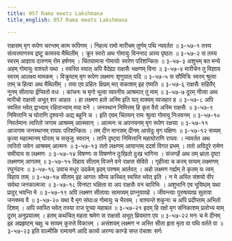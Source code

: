 ```yaml
---
title: 057 Rama meets Lakshmana
title_english: 057 Rama meets Lakshmana

---
```

<div class="audioEmbed"  caption="श्रीराम-हरिसीताराममूर्ति-घनपाठिभ्यां वचनम्" src="https://archive.org/download/Ramayana-recitation-Sriram-harisItArAmamUrti-Ghanapaati-v2/Kanda_3/Kanda_3_ARK-057-Ramena_Durnimiththa_Darshanam.mp3"></div>
राक्षसम् मृग रूपेण चरन्तम् काम रूपिणम् ।  
निहत्य रामो मारीचम् तूर्णम् पथि न्यवर्तत ॥ ३-५७-१  
तस्य संत्वरमाणस्य द्रष्टु कामस्य मैथिलीम् ।  
क्रूर स्वरो अथ गोमायुः विननाद अस्य पृष्ठतः ॥ ३-५७-२  
स तस्य स्वरम् आज्ञाय दारुणम् रोम हर्षणम् ।  
चिंतयामास गोमायोः स्वरेण परिशन्कितः ॥ ३-५७-३  
अशुभम् बत मन्ये अहम् गोमायुः वाश्यते यथा ।  
स्वस्ति स्यात् अपि वैदेह्या राक्षसैः भक्षणम् विना ॥ ३-५७-४  
मारीचेन तु विज्ञाय स्वरम् आलक्ष्य मामकम् ।  
विक्रुष्टम् मृग रूपेण लक्ष्मणः शृणुयात् यदि ॥ ३-५७-५  
स सौमित्रिः स्वरम् श्रुत्वा ताम् च हित्वा अथ मैथिलीम् ।  
तया एव प्रहितः क्षिप्रम् मत् सकाशम् इह एष्यति ॥ ३-५७-६  
राक्षसैः सहितैर् नूनम् सीताया ईप्सितो वधः ।  
कांचनः च मृगो भूत्वा व्यपनीय आश्रमात् तु माम् ॥ ३-५७-७  
दूरम् नीत्वा अथ मारीचो राक्षसो अभूत् शर आहतः ।  
हा लक्ष्मण हतो अस्मि इति यत् वाक्यम् व्यजहार ह ॥ ३-५७-८  
अपि स्वस्ति भवेत् द्वाभ्याम् रहिताभ्याम् मया वने ।  
जनस्थान निमित्तम् हि कृत वैरो अस्मि राक्षसैः ॥ ३-५७-९  
निमित्तानि च घोराणि दृश्यन्ते अद्य बहूनि च ।  
इति एवम् चिंतयन् रामः श्रुत्वा गोमायु निःस्वनम् ॥ ३-५७-१०  
निवर्तमानः त्वरितो जगाम आश्रमम् आत्मवान् ।  
आत्मनः च अपनयनम् मृग रूपेण रक्षसा ॥ ३-५७-११  
आजगाम जनस्थानम् राघवः परिशन्कितः ।  
तम् दीन मानसम् दीनम् आसेदुः मृग पक्षिणः ॥ ३-५७-१२  
सव्यम् कृत्वा महात्मानम् घोराम् च ससृजुः स्वरान् ।  
तानि दृष्ट्वा निमित्तानि महाघोराणि राघवः ।  
न्यवर्तत अथ त्वरितो जवेन आश्रमम् आत्मनः ॥ ३-५७-१३  
ततो लक्षणम् आयान्तम् ददर्श विगत प्रभम् ।  
ततो अविदूरे रामेण समीयाय स लक्ष्मणः ॥ ३-५७-१४  
विषण्णः स विषण्णेन दुःखितो दुःख भागिना ।  
संजगर्हे अथ तम् भ्राता दृष्टा लक्ष्मणम् आगतम् ॥ ३-५७-१५  
विहाय सीताम् विजने वने राक्षस सेविते ।  
गृहीत्वा च करम् सव्यम् लक्ष्मणम् रघुनंदनः ॥ ३-५७-१६  
उवाच मधुर उदर्कम् इदम् परुषम् आर्तवत् ।  
अहो लक्ष्मण गर्ह्यम् ते कृतम् यः त्वम् विहाय ताम् ॥ ३-५७-१७  
सीताम् इह आगतः सौम्य कच्चित् स्वस्ति भवेत् इति ।  
न मे अस्ति संशयो वीर सर्वथा जनकात्मजा ॥ ३-५७-१८  
विनष्टा भक्षिता वा अप राक्षसैः वन चारिभिः ।  
अशुभानि एव भूयिष्ठम् यथा प्रादुर् भवन्ति मे ॥ ३-५७-१९  
अपि लक्ष्मण सीतायाः सामग्र्यम् प्राप्नुयावहे ।  
जीवन्त्याः पुरुषव्याघ्र सुताया जनक्स्य वै ॥ ३-५७-२०  
यथा वै मृग संघाःअ गोमायुः च भैरवम् ।  
वाश्यन्ते शकुनाः च अपि प्रदीप्ताम् अभितो दिशम् ।  
अपि स्वस्ति भवेत् तस्या राज पुत्र्या महाबल ॥ ३-५७-२१  
इदम् हि रक्षो मृग संनिकाशम्  
प्रलोभ्य माम् दूरम् अनुप्रयातम् ।  
हतम् कथंचित् महता श्रमेण  
स राक्षसो अभूत् म्रियमाण एव ॥ ३-५७-२२  
मनः च मे दीनम् इह अप्रहृष्टम्  
चक्षुः च सव्यम् कुरुते विकारम् ।  
असंशयम् लक्ष्मण न अस्ति सीता  
हृता मृता वा पथि वर्तते वा ॥ ३-५७-२३  
इति वाल्मीकि रामायणे आदि काव्ये अरण्य काण्डे सप्त पंचाशः सर्गः